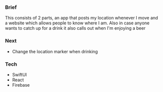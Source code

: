 ### Brief

This consists of 2 parts, an app that posts my location whenever I move and a website which allows people to know where I am. Also in case anyone wants to catch up for a drink it also calls out when I'm enjoying a beer

### Next

* Change the location marker when drinking

### Tech

* SwiftUI
* React
* Firebase